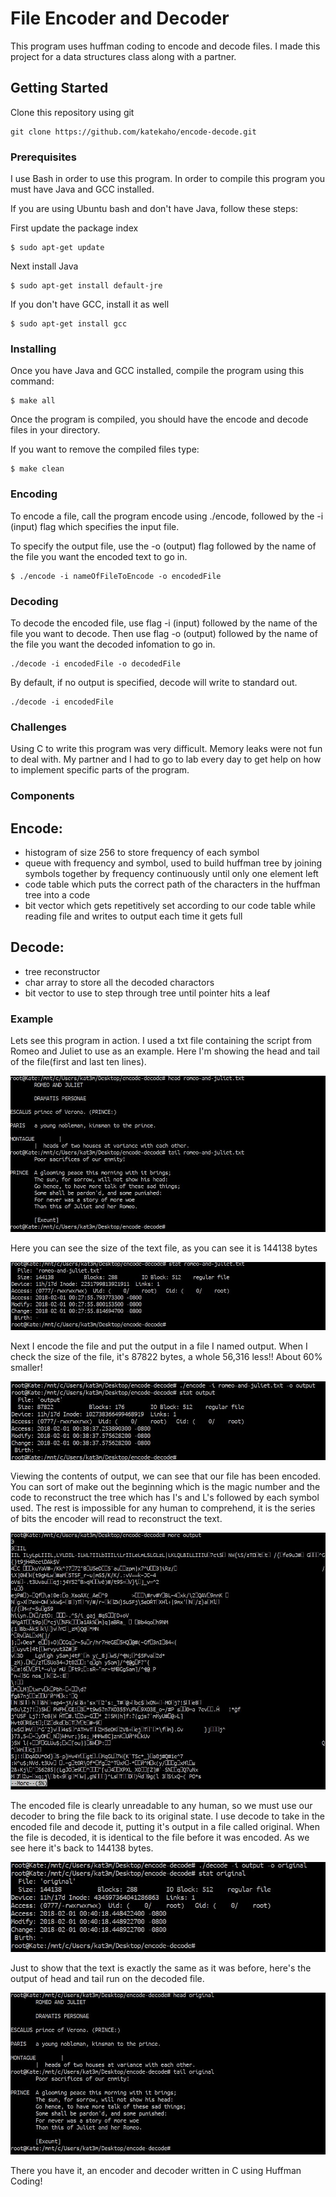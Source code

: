 # File Encoder and Decoder

This program uses huffman coding to encode and decode files. I made this project for a data structures class along with a partner.

## Getting Started

Clone this repository using git

```
git clone https://github.com/katekaho/encode-decode.git
```

### Prerequisites

I use Bash in order to use this program.
In order to compile this program you must have Java and GCC installed.

If you are using Ubuntu bash and don't have Java, follow these steps:

First update the package index
```
$ sudo apt-get update
```

Next install Java
```
$ sudo apt-get install default-jre
```

If you don't have GCC, install it as well

```
$ sudo apt-get install gcc
```

### Installing

Once you have Java and GCC installed, compile the program using this command:

```
$ make all
```

Once the program is compiled, you should have the encode and decode files in your directory.

If you want to remove the compiled files type:

```
$ make clean
```


### Encoding

To encode a file, call the program encode using ./encode, followed by the -i (input) flag which specifies the input file.

To specify the output file, use the -o (output) flag followed by the name of the file you want the encoded text to go in. 

```
$ ./encode -i nameOfFileToEncode -o encodedFile
```


### Decoding

To decode the encoded file, use flag -i (input) followed by the name of the file you want to decode.
Then use flag -o (output) followed by the name of the file you want the decoded infomation to go in.

```
./decode -i encodedFile -o decodedFile
```

By default, if no output is specified, decode will write to standard out.

```
./decode -i encodedFile
```

### Challenges

Using C to write this program was very difficult. Memory leaks were not fun to deal with. My partner and I had to go to lab every day to get help on how to implement specific parts of the program.

### Components
## Encode: 
- histogram of size 256 to store frequency of each symbol
- queue with frequency and symbol, used to build huffman tree by joining symbols together by frequency continuously until only one element left
- code table which puts the correct path of the characters in the huffman tree into a code
- bit vector which gets repetitively set according to our code table while reading file and writes to output each time it gets full

## Decode:
- tree reconstructor
- char array to store all the decoded charactors
- bit vector to use to step through tree until pointer hits a leaf

### Example
Lets see this program in action. I used a txt file containing the script from Romeo and Juliet to use as an example. Here I'm showing the head and tail of the file(first and last ten lines).

![text](./images/text.jpg)

Here you can see the size of the text file, as you can see it is 144138 bytes

![size](./images/size.jpg)

Next I encode the file and put the output in a file I named output. When I check the size of the file, it's 87822 bytes, a whole 56,316 less!! About 60% smaller! 

![encoded size](./images/encodedsize.jpg)

Viewing the contents of output, we can see that our file has been encoded. You can sort of make out the beginning which is the magic number and the code to reconstruct the tree which has I's and L's followed by each symbol used. The rest is impossible for any human to comprehend, it is the series of bits the encoder will read to reconstruct the text.

![encoded text](./images/encodedtext.jpg)

The encoded file is clearly unreadable to any human, so we must use our decoder to bring the file back to its original state. I use decode to take in the encoded file and decode it, putting it's output in a file called original. When the file is decoded, it is identical to the file before it was encoded. As we see here it's back to 144138 bytes.

![decoded size](./images/decodedsize.jpg)

Just to show that the text is exactly the same as it was before, here's the output of head and tail run on the decoded file.

![decoded text](./images/decodedtext.jpg)

There you have it, an encoder and decoder written in C using Huffman Coding!











